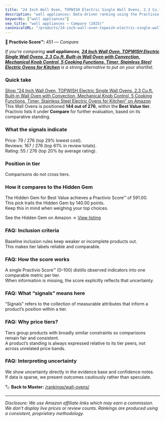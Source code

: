 ```yaml
---
title: "24 Inch Wall Oven, TOPWISH Electric Single Wall Ovens, 2.3 Cu.ft. Built-in Wall Oven with Convection, Mechanical Knob Control, 5 Cooking Functions, Timer, Stainless Steel Electric Ovens for Kitchen"
description: "wall appliances: Data-driven ranking using the Practivio Score™. Positioned by quality, value, demand, findability, momentum."
keywords: ["wall appliances"]
seo_title: "wall appliances — Compare (2025)"
canonicalURL: "/products/24-inch-wall-oven-topwish-electric-single-wall-ovens-23-cuft-built-in-wall-oven-with-convection-mechanical-knob-control-5-cooking-functions-timer-stainless-steel-electric-ovens-for-kitchen-B0F1JGL1FN/"
---
```


**🛒 Practivio Score™:** 451 — _Compare_


*If you're comparing **wall appliances**, **[24 Inch Wall Oven, TOPWISH Electric Single Wall Ovens, 2.3 Cu.ft. Built-in Wall Oven with Convection, Mechanical Knob Control, 5 Cooking Functions, Timer, Stainless Steel Electric Ovens for Kitchen](https://www.amazon.com/dp/B0F1JGL1FN?tag=practivio-20)** is a strong alternative to put on your shortlist.*
### Quick take
[Shop “24 Inch Wall Oven, TOPWISH Electric Single Wall Ovens, 2.3 Cu.ft. Built-in Wall Oven with Convection, Mechanical Knob Control, 5 Cooking Functions, Timer, Stainless Steel Electric Ovens for Kitchen” on Amazon](https://www.amazon.com/dp/B0F1JGL1FN?tag=practivio-20)
This Wall Ovens is positioned **144 out of 276**, within the **Best Value tier**.  
Practivio lists it under **Compare** for further evaluation, based on its comparative standing.

### What the signals indicate
Price: 79 / 276 (top 29% lowest cost).  
Reviews: 167 / 276 (top 61% in review totals).  
Rating: 55 / 276 (top 20% by average rating).  

### Position in tier
Comparisons do not cross tiers.

### How it compares to the Hidden Gem
The Hidden Gem for Best Value achieves a Practivio Score™ of 591.00.  
This pick trails the Hidden Gem by 140.00 points.  
Keep this in mind when weighing your top choices.  

See the Hidden Gem on Amazon → [View listing](https://www.amazon.com/dp/B0D1CXL52G?tag=practivio-20)

### FAQ: Inclusion criteria
Baseline inclusion rules keep weaker or incomplete products out.  
This makes tier labels reliable and comparable.

### FAQ: How the score works
A single Practivio Score™ (0–100) distills observed indicators into one comparable metric per tier.  
When information is missing, the score explicitly reflects that uncertainty.

### FAQ: What “signals” means here
“Signals” refers to the collection of measurable attributes that inform a product’s position within a tier.

### FAQ: Why price tiers?
Tiers group products with broadly similar constraints so comparisons remain fair and consistent.  
A product’s standing is always expressed relative to its tier peers, not across unrelated price bands.

### FAQ: Interpreting uncertainty
We show uncertainty directly in the evidence base and confidence notes.  
If data is sparse, we present outcomes cautiously rather than speculate.

<!-- Missing template for Compare/CompareWithinPriceClass -->


🏷️ **Back to Master:** [/rankings/wall-ovens/](/rankings/wall-ovens/)

---
_Disclosure: We use Amazon affiliate links which may earn a commission. We don’t display live prices or review counts. Rankings are produced using a consistent, proprietary methodology._
